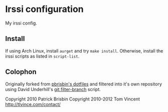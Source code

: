 # Irssi configuration

My irssi config.

## Install

If using Arch Linux, install `aurget` and try `make install`. Otherwise, install
the irssi scripts as listed in `script-list`.

## Colophon

Originally forked from [pbrisbin's dotfiles][1] and filtered into it's own
repository using David Underhill's [git filter-branch][2] script.

Copyright 2010 Patrick Brisbin
Copyright 2010-2012 Tom Vincent <http://tlvince.com/contact/>

  [1]: https://github.com/pbrisbin/dotfiles
  [2]: http://dound.com/2009/04/git-forever-remove-files-or-folders-from-history/
